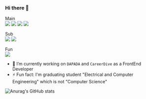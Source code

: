 ### Hi there 👋

<!--
**steinjun0/steinjun0** is a ✨ _special_ ✨ repository because its `README.md` (this file) appears on your GitHub profile.

Here are some ideas to get you started:

- 🔭 I’m currently working on ...
- 🌱 I’m currently learning ...
- 👯 I’m looking to collaborate on ...
- 🤔 I’m looking for help with ...
- 💬 Ask me about ...
- 📫 How to reach me: ...
- 😄 Pronouns: ...
- ⚡ Fun fact: ...
-->
Main  
<a href="" target="_blank"><img src="https://img.shields.io/badge/JavaScript-F7DF1E?style=flat-square&logo=JavaScript&logoColor=white"/></a>
<a href="" target="_blank"><img src="https://img.shields.io/badge/TypeScript-3178C6?style=flat-square&logo=TypeScript&logoColor=white"/></a>
<a href="" target="_blank"><img src="https://img.shields.io/badge/React-61DAFB?style=flat-square&logo=React&logoColor=white"/></a>
<a href="" target="_blank"><img src="https://img.shields.io/badge/Next.js-000000?style=flat-square&logo=Next.js&logoColor=white"/></a>

Sub  
<a href="" target="_blank"><img src="https://img.shields.io/badge/Dart-3178C6?style=flat-square&logo=TypeScript&logoColor=white"/></a>
<a href="" target="_blank"><img src="https://img.shields.io/badge/Flutter-02569B?style=flat-square&logo=Flutter&logoColor=white"/></a>

Fun  
<a href="" target="_blank"><img src="https://img.shields.io/badge/UnrealEngine-0E1128?style=flat-square&logo=Unreal Engine&logoColor=white"/></a>

- 🔭 I’m currently working on `DAPADA` and `CareerDive` as a FrontEnd Developer
- ⚡ Fun fact: I'm graduating student "Electrical and Computer Engineering" which is not "Computer Science"

![Anurag's GitHub stats](https://github-readme-stats.vercel.app/api?username=steinjun0&show_icons=true&theme=radical)
